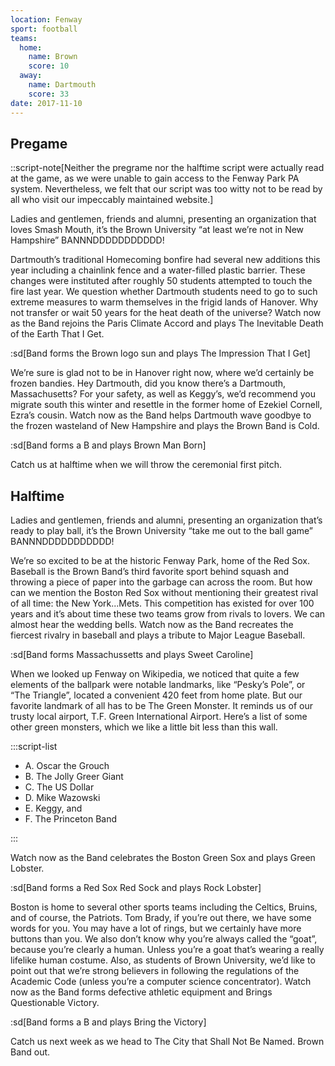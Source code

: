 ```yaml
---
location: Fenway
sport: football
teams:
  home:
    name: Brown
    score: 10
  away:
    name: Dartmouth
    score: 33
date: 2017-11-10
---
```


## Pregame

::script-note[Neither the pregrame nor the halftime script were actually read at the game, as we were unable to gain access to the Fenway Park PA system. Nevertheless, we felt that our script was too witty not to be read by all who visit our impeccably maintained website.]

Ladies and gentlemen, friends and alumni, presenting an organization that loves Smash Mouth, it’s the Brown University “at least we’re not in New Hampshire” BANNNDDDDDDDDDDD!

Dartmouth’s traditional Homecoming bonfire had several new additions this year including a chainlink fence and a water-filled plastic barrier. These changes were instituted after roughly 50 students attempted to touch the fire last year. We question whether Dartmouth students need to go to such extreme measures to warm themselves in the frigid lands of Hanover. Why not transfer or wait 50 years for the heat death of the universe? Watch now as the Band rejoins the Paris Climate Accord and plays The Inevitable Death of the Earth That I Get.

:sd[Band forms the Brown logo sun and plays The Impression That I Get]

We’re sure is glad not to be in Hanover right now, where we’d certainly be frozen bandies. Hey Dartmouth, did you know there’s a Dartmouth, Massachusetts? For your safety, as well as Keggy’s, we’d recommend you migrate south this winter and resettle in the former home of Ezekiel Cornell, Ezra’s cousin. Watch now as the Band helps Dartmouth wave goodbye to the frozen wasteland of New Hampshire and plays the Brown Band is Cold.

:sd[Band forms a B and plays Brown Man Born]

Catch us at halftime when we will throw the ceremonial first pitch.

## Halftime

Ladies and gentlemen, friends and alumni, presenting an organization that’s ready to play ball, it’s the Brown University “take me out to the ball game” BANNNDDDDDDDDDDD!

We’re so excited to be at the historic Fenway Park, home of the Red Sox. Baseball is the Brown Band’s third favorite sport behind squash and throwing a piece of paper into the garbage can across the room. But how can we mention the Boston Red Sox without mentioning their greatest rival of all time: the New York...Mets. This competition has existed for over 100 years and it’s about time these two teams grow from rivals to lovers. We can almost hear the wedding bells. Watch now as the Band recreates the fiercest rivalry in baseball and plays a tribute to Major League Baseball.

:sd[Band forms Massachussetts and plays Sweet Caroline]

When we looked up Fenway on Wikipedia, we noticed that quite a few elements of the ballpark were notable landmarks, like “Pesky’s Pole”, or “The Triangle”, located a convenient 420 feet from home plate. But our favorite landmark of all has to be The Green Monster. It reminds us of our trusty local airport, T.F. Green International Airport. Here’s a list of some other green monsters, which we like a little bit less than this wall.

:::script-list

- A. Oscar the Grouch
- B. The Jolly Greer Giant
- C. The US Dollar
- D. Mike Wazowski
- E. Keggy, and
- F. The Princeton Band

:::

Watch now as the Band celebrates the Boston Green Sox and plays Green Lobster.

:sd[Band forms a Red Sox Red Sock and plays Rock Lobster]

Boston is home to several other sports teams including the Celtics, Bruins, and of course, the Patriots. Tom Brady, if you’re out there, we have some words for you. You may have a lot of rings, but we certainly have more buttons than you. We also don’t know why you’re always called the “goat”, because you’re clearly a human. Unless you’re a goat that’s wearing a really lifelike human costume. Also, as students of Brown University, we’d like to point out that we’re strong believers in following the regulations of the Academic Code (unless you’re a computer science concentrator). Watch now as the Band forms defective athletic equipment and Brings Questionable Victory.

:sd[Band forms a B and plays Bring the Victory]

Catch us next week as we head to The City that Shall Not Be Named. Brown Band out.
